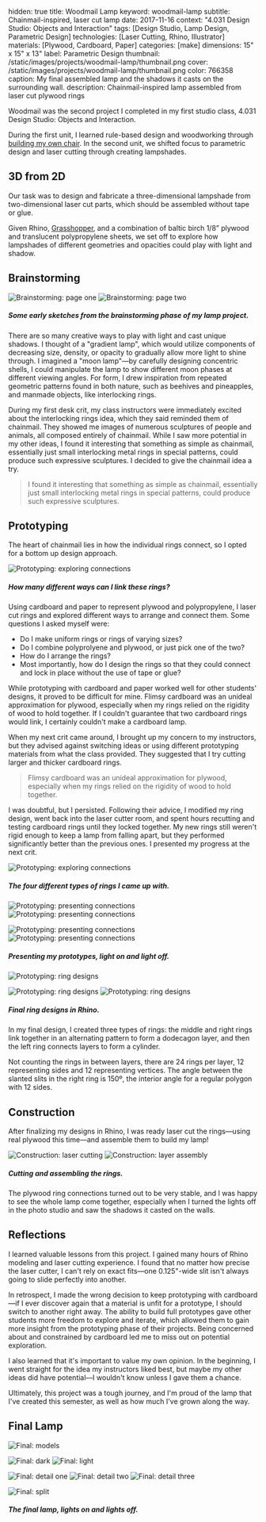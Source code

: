 hidden: true
title: Woodmail Lamp
keyword: woodmail-lamp
subtitle: Chainmail-inspired, laser cut lamp
date: 2017-11-16
context: "4.031 Design Studio: Objects and Interaction"
tags: [Design Studio, Lamp Design, Parametric Design]
technologies: [Laser Cutting, Rhino, Illustrator]
materials: [Plywood, Cardboard, Paper]
categories: [make]
dimensions: 15" x 15" x 13"
label: Parametric Design
thumbnail: /static/images/projects/woodmail-lamp/thumbnail.png
cover: /static/images/projects/woodmail-lamp/thumbnail.png
color: 766358
caption: My final assembled lamp and the shadows it casts on the surrounding wall.
description: Chainmail-inspired lamp assembled from laser cut plywood rings

Woodmail was the second project I completed in my first studio class, 4.031 Design Studio: Objects and Interaction.

During the first unit, I learned rule-based design and woodworking through [building my own chair](/projects/puzzled-chair). In the second unit, we shifted focus to parametric design and laser cutting through creating lampshades.

## 3D from 2D

Our task was to design and fabricate a three-dimensional lampshade from two-dimensional laser cut parts, which should be assembled without tape or glue.

Given Rhino, [Grasshopper](https://www.grasshopper3d.com/), and a combination of baltic birch 1/8” plywood and translucent polypropylene sheets, we set off to explore how lampshades of different geometries and opacities could play with light and shadow.

## Brainstorming

<div class="image-set image-set-two" markdown="1">

![Brainstorming: page one](/static/images/projects/woodmail-lamp/brainstorm-1.jpg "Brainstorming: page one")
![Brainstorming: page two](/static/images/projects/woodmail-lamp/brainstorm-2.jpg "Brainstorming: page two")

##### Some early sketches from the brainstorming phase of my lamp project.

</div>

There are so many creative ways to play with light and cast unique shadows. I thought of a "gradient lamp", which would utilize components of decreasing size, density, or opacity to gradually allow more light to shine through. I imagined a "moon lamp"—by carefully designing concentric shells, I could manipulate the lamp to show different moon phases at different viewing angles. For form, I drew inspiration from repeated geometric patterns found in both nature, such as beehives and pineapples, and manmade objects, like interlocking rings.

During my first desk crit, my class instructors were immediately excited about the interlocking rings idea, which they said reminded them of chainmail. They showed me images of numerous sculptures of people and animals, all composed entirely of chainmail. While I saw more potential in my other ideas, I found it interesting that something as simple as chainmail, essentially just small interlocking metal rings in special patterns, could produce such expressive sculptures. I decided to give the chainmail idea a try.

> I found it interesting that something as simple as chainmail, essentially just small interlocking metal rings in special patterns, could produce such expressive sculptures.

## Prototyping

The heart of chainmail lies in how the individual rings connect, so I opted for a bottom up design approach.

<div class="image-set" markdown="1">

![Prototyping: exploring connections](/static/images/projects/woodmail-lamp/iteration-1.jpg "Prototyping: exploring connections")

##### How many different ways can I link these rings?

</div>

Using cardboard and paper to represent plywood and polypropylene, I laser cut rings and explored different ways to arrange and connect them. Some questions I asked myself were:

- Do I make uniform rings or rings of varying sizes?
- Do I combine polyprolyene and plywood, or just pick one of the two?
- How do I arrange the rings?
- Most importantly, how do I design the rings so that they could connect and lock in place without the use of tape or glue?

While prototyping with cardboard and paper worked well for other students' designs, it proved to be difficult for mine. Flimsy cardboard was an unideal approximation for plywood, especially when my rings relied on the rigidity of wood to hold together. If I couldn't guarantee that two cardboard rings would link, I certainly couldn't make a cardboard lamp.

When my next crit came around, I brought up my concern to my instructors, but they advised against switching ideas or using different prototyping materials from what the class provided. They suggested that I try cutting larger and thicker cardboard rings.

> Flimsy cardboard was an unideal approximation for plywood, especially when my rings relied on the rigidity of wood to hold together.

I was doubtful, but I persisted. Following their advice, I modified my ring design, went back into the laser cutter room, and spent hours recutting and testing cardboard rings until they locked together. My new rings still weren't rigid enough to keep a lamp from falling apart, but they performed significantly better than the previous ones. I presented my progress at the next crit.

<div class="image-set" markdown="1">

![Prototyping: exploring connections](/static/images/projects/woodmail-lamp/iteration-2.jpg "Prototyping: exploring connections")

##### The four different types of rings I came up with.

</div>

<div class="image-set" markdown="1">

<div class="image-set image-set-two" markdown="1">

![Prototyping: presenting connections](/static/images/projects/woodmail-lamp/iteration-3.jpg "Prototyping: presenting connections")
![Prototyping: presenting connections](/static/images/projects/woodmail-lamp/iteration-4.jpg "Prototyping: presenting connections")

</div>

<div class="image-set image-set-two" markdown="1">

![Prototyping: presenting connections](/static/images/projects/woodmail-lamp/iteration-5.jpg "Prototyping: presenting connections")
![Prototyping: presenting connections](/static/images/projects/woodmail-lamp/iteration-6.jpg "Prototyping: presenting connections")

</div>

##### Presenting my prototypes, light on and light off.

</div>

<div class="image-set" markdown="1">

![Prototyping: ring designs](/static/images/projects/woodmail-lamp/rings-1.jpg "Prototyping: ring designs")

<div class="image-set image-set-two" markdown="1">

![Prototyping: ring designs](/static/images/projects/woodmail-lamp/rings-2.jpg "Prototyping: ring designs")
![Prototyping: ring designs](/static/images/projects/woodmail-lamp/rings-3.jpg "Prototyping: ring designs")

</div>

##### Final ring designs in Rhino.

</div>

In my final design, I created three types of rings: the middle and right rings link together in an alternating pattern to form a dodecagon layer, and then the left ring connects layers to form a cylinder.

Not counting the rings in between layers, there are 24 rings per layer, 12 representing sides and 12 representing vertices. The angle between the slanted slits in the right ring is 150º, the interior angle for a regular polygon with 12 sides.


## Construction

After finalizing my designs in Rhino, I was ready laser cut the rings—using real plywood this time—and assemble them to build my lamp!

<div class="image-set image-set-two" markdown="1">

![Construction: laser cutting](/static/images/projects/woodmail-lamp/build-laser.jpg "Construction: laser cutting")
![Construction: layer assembly](/static/images/projects/woodmail-lamp/build-layer.jpg "Construction: layer assembly")

##### Cutting and assembling the rings.

</div>

The plywood ring connections turned out to be very stable, and I was happy to see the whole lamp come together, especially when I turned the lights off in the photo studio and saw the  shadows it casted on the walls.

## Reflections

I learned valuable lessons from this project. I gained many hours of Rhino modeling and laser cutting experience. I found that no matter how precise the laser cutter, I can't rely on exact fits—one 0.125"-wide slit isn't always going to slide perfectly into another.

In retrospect, I made the wrong decision to keep prototyping with cardboard—if I ever discover again that a material is unfit for a prototype, I should switch to another right away. The ability to build full prototypes gave other students more freedom to explore and iterate, which allowed them to gain more insight from the prototyping phase of their projects. Being concerned about and constrained by cardboard led me to miss out on potential exploration.

I also learned that it's important to value my own opinion. In the beginning, I went straight for the idea my instructors liked best, but maybe my other ideas did have potential—I wouldn't know unless I gave them a chance.

Ultimately, this project was a tough journey, and I'm proud of the lamp that I've created this semester, as well as how much I've grown along the way.

## Final Lamp

<div class="image-set" markdown="1">

![Final: models](/static/images/projects/woodmail-lamp/final-model.png "Final: models")

<div class="image-set image-set-two" markdown="1">

![Final: dark](/static/images/projects/woodmail-lamp/final-dark.jpg "Final: dark")
![Final: light](/static/images/projects/woodmail-lamp/final-light.jpg "Final: light")

</div>

<div class="image-set image-set-three" markdown="1">

![Final: detail one](/static/images/projects/woodmail-lamp/final-detail1.jpg "Final: detail one")
![Final: detail two](/static/images/projects/woodmail-lamp/final-detail2.jpg "Final: detail two")
![Final: detail three](/static/images/projects/woodmail-lamp/final-detail3.jpg "Final: detail three")

</div>

![Final: split](/static/images/projects/woodmail-lamp/final-split.jpg "Final: split")

##### The final lamp, lights on and lights off.

</div>

